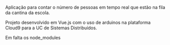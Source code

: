 Aplicação para contar o número de pessoas em tempo real que estão na fila da cantina da escola. 

Projeto desenvolvido em Vue.js com o uso de arduinos na plataforma Cloud9 para a UC de Sistemas Distribuídos.

Em falta os node_modules
